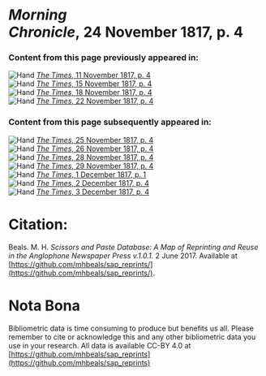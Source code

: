 # *Morning Chronicle*, 24 November 1817, p. 4  
  
### Content from this page previously appeared in:  
![Hand](http://scissorsandpaste.net/wp-content/uploads/2017/06/smallhandpointer.png) [*The Times*, 11 November 1817, p. 4](https://mhbeals.github.io/sap_html/The-Times/The-Times-11-November-1817-p-4)  
![Hand](http://scissorsandpaste.net/wp-content/uploads/2017/06/smallhandpointer.png) [*The Times*, 15 November 1817, p. 4](https://mhbeals.github.io/sap_html/The-Times/The-Times-15-November-1817-p-4)  
![Hand](http://scissorsandpaste.net/wp-content/uploads/2017/06/smallhandpointer.png) [*The Times*, 18 November 1817, p. 4](https://mhbeals.github.io/sap_html/The-Times/The-Times-18-November-1817-p-4)  
![Hand](http://scissorsandpaste.net/wp-content/uploads/2017/06/smallhandpointer.png) [*The Times*, 22 November 1817, p. 4](https://mhbeals.github.io/sap_html/The-Times/The-Times-22-November-1817-p-4)  
  
### Content from this page subsequently appeared in:  
![Hand](http://scissorsandpaste.net/wp-content/uploads/2017/06/smallhandpointer.png) [*The Times*, 25 November 1817, p. 4](https://mhbeals.github.io/sap_html/The-Times/The-Times-25-November-1817-p-4)  
![Hand](http://scissorsandpaste.net/wp-content/uploads/2017/06/smallhandpointer.png) [*The Times*, 26 November 1817, p. 4](https://mhbeals.github.io/sap_html/The-Times/The-Times-26-November-1817-p-4)  
![Hand](http://scissorsandpaste.net/wp-content/uploads/2017/06/smallhandpointer.png) [*The Times*, 28 November 1817, p. 4](https://mhbeals.github.io/sap_html/The-Times/The-Times-28-November-1817-p-4)  
![Hand](http://scissorsandpaste.net/wp-content/uploads/2017/06/smallhandpointer.png) [*The Times*, 29 November 1817, p. 4](https://mhbeals.github.io/sap_html/The-Times/The-Times-29-November-1817-p-4)  
![Hand](http://scissorsandpaste.net/wp-content/uploads/2017/06/smallhandpointer.png) [*The Times*, 1 December 1817, p. 1](https://mhbeals.github.io/sap_html/The-Times/The-Times-1-December-1817-p-1)  
![Hand](http://scissorsandpaste.net/wp-content/uploads/2017/06/smallhandpointer.png) [*The Times*, 2 December 1817, p. 4](https://mhbeals.github.io/sap_html/The-Times/The-Times-2-December-1817-p-4)  
![Hand](http://scissorsandpaste.net/wp-content/uploads/2017/06/smallhandpointer.png) [*The Times*, 3 December 1817, p. 4](https://mhbeals.github.io/sap_html/The-Times/The-Times-3-December-1817-p-4)  


# Citation: 

Beals. M. H. *Scissors and Paste Database: A Map of Reprinting and Reuse in the Anglophone Newspaper Press v.1.0.1.* 2 June 2017. Available at [https://github.com/mhbeals/sap_reprints/](https://github.com/mhbeals/sap_reprints/). 

# Nota Bona

Bibliometric data is time consuming to produce but benefits us all. Please remember to cite or acknowledge this and any other bibliometric data you use in your research. All data is available CC-BY 4.0 at [https://github.com/mhbeals/sap_reprints](https://github.com/mhbeals/sap_reprints)